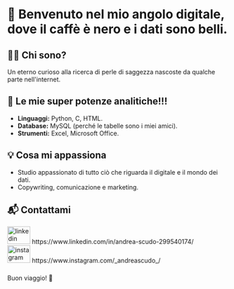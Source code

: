 # 👋 Benvenuto nel mio angolo digitale, dove il caffè è nero e i dati sono belli. 

## 👨‍💻 Chi sono?

Un eterno curioso alla ricerca di perle di saggezza nascoste da qualche parte nell'internet.

## 🚀 Le mie super potenze analitiche!!!

- **Linguaggi:** Python, C, HTML.
- **Database:** MySQL (perché le tabelle sono i miei amici).
- **Strumenti:** Excel, Microsoft Office.

## 💡 Cosa mi appassiona

- Studio appassionato di tutto ciò che riguarda il digitale e il mondo dei dati.
- Copywriting, comunicazione e marketing.

## 📬 Contattami

<div align="left">
  <img src="https://raw.githubusercontent.com/maurodesouza/profile-readme-generator/master/src/assets/icons/social/linkedin/default.svg" width="52" height="40" alt="linkedin logo"  />
https://www.linkedin.com/in/andrea-scudo-299540174/
</div>
<div align="left">
<img src="https://raw.githubusercontent.com/maurodesouza/profile-readme-generator/master/src/assets/icons/social/instagram/default.svg" width="52" height="40" alt="instagram logo"  />
https://www.instagram.com/_andreascudo_/
</div>

###

Buon viaggio! 🚀

